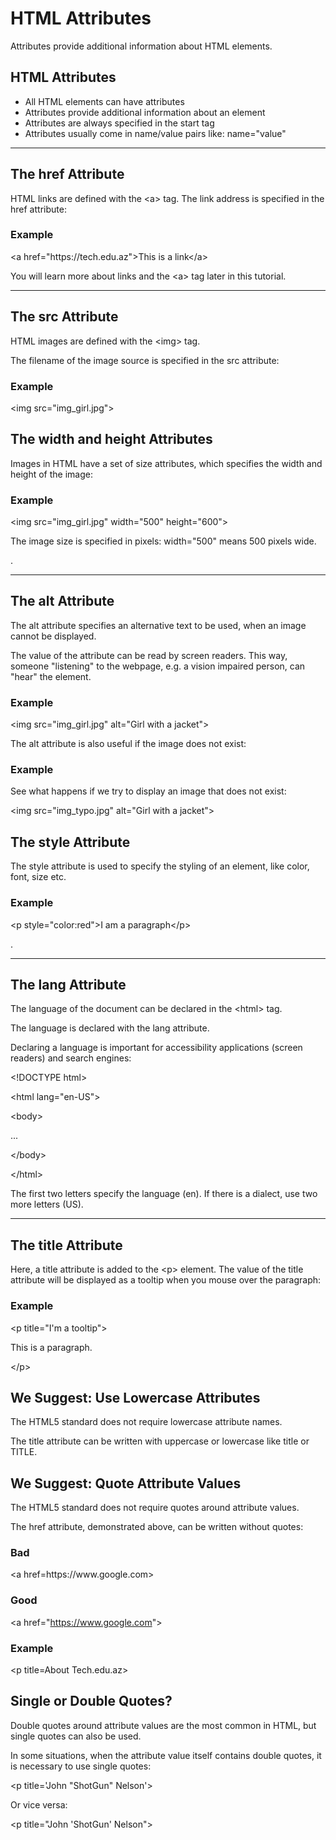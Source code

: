 <html><head><meta content="text/html; charset=UTF-8" http-equiv="content-type"></head><body class="c36"><h1 class="c16" id="h.gjdgxs"><span class="c23 c25">HTML Attributes</span></h1><p class="c2"><span class="c15">Attributes provide additional information about HTML elements.</span></p><p class="c2 c4"><span class="c15"></span></p><h2 class="c16" id="h.30j0zll"><span class="c11">HTML Attributes</span></h2><ul class="c43 lst-kix_list_1-0 start"><li class="c9 c37"><span class="c22">All HTML elements can have </span><span class="c10">attributes</span></li><li class="c2 c9"><span class="c22">Attributes provide </span><span class="c10">additional information</span><span class="c22">&nbsp;about an element</span></li><li class="c2 c9"><span class="c22">Attributes are always specified in </span><span class="c10">the start tag</span></li><li class="c9 c42"><span class="c22">Attributes usually come in name/value pairs like: </span><span class="c10">name=&quot;value&quot;</span></li></ul><hr><p class="c2 c4"><span class="c15"></span></p><h2 class="c16" id="h.1fob9te"><span class="c11">The href Attribute</span></h2><p class="c2"><span class="c22">HTML links are defined with the </span><span class="c28">&lt;a&gt;</span><span class="c22">&nbsp;tag. The link address is specified in the </span><span class="c28">href</span><span class="c22 c23 c26">&nbsp;attribute:</span></p><h3 class="c1" id="h.3znysh7"><span class="c0">Example</span></h3><p class="c7"><span class="c13">&lt;</span><span class="c6">a</span><span class="c24">&nbsp;href</span><span class="c13">=&quot;https://tech.edu.az&quot;&gt;</span><span class="c41">This is a link</span><span class="c13">&lt;</span><span class="c6">/a</span><span class="c13 c23">&gt;</span></p><p class="c2"><span class="c22">You will learn more about links and the </span><span class="c28">&lt;a&gt;</span><span class="c22 c23 c26">&nbsp;tag later in this tutorial.</span></p><hr><p class="c2 c4"><span class="c15"></span></p><h2 class="c16" id="h.2et92p0"><span class="c11">The src Attribute</span></h2><p class="c2"><span class="c22">HTML images are defined with the </span><span class="c28">&lt;img&gt;</span><span class="c22 c23 c26">&nbsp;tag.</span></p><p class="c2"><span class="c22">The filename of the image source is specified in the </span><span class="c28">src</span><span class="c22 c23 c26">&nbsp;attribute:</span></p><h3 class="c1" id="h.tyjcwt"><span class="c0">Example</span></h3><p class="c7"><span class="c13">&lt;</span><span class="c6">img</span><span class="c24">&nbsp;src</span><span class="c13 c23">=&quot;img_girl.jpg&quot;&gt;</span></p><h2 class="c16" id="h.3dy6vkm"><span class="c11">The width and height Attributes</span></h2><p class="c2"><span class="c22">Images in HTML have a set of </span><span class="c10">size</span><span class="c22 c23 c26">&nbsp;attributes, which specifies the width and height of the image:</span></p><h3 class="c1" id="h.1t3h5sf"><span class="c0">Example</span></h3><p class="c7"><span class="c13">&lt;</span><span class="c6">img</span><span class="c24">&nbsp;src</span><span class="c13">=&quot;img_girl.jpg&quot;</span><span class="c24">&nbsp;width</span><span class="c13">=&quot;500&quot;</span><span class="c24">&nbsp;height</span><span class="c13 c23">=&quot;600&quot;&gt;</span></p><p class="c2"><span class="c22 c23 c26">The image size is specified in pixels: width=&quot;500&quot; means 500 pixels wide.</span></p><p class="c2"><span class="c22 c23 c26">.</span></p><hr><p class="c2 c4"><span class="c15"></span></p><h2 class="c16" id="h.4d34og8"><span class="c11">The alt Attribute</span></h2><p class="c2"><span class="c22">The </span><span class="c28">alt</span><span class="c22 c23 c26">&nbsp;attribute specifies an alternative text to be used, when an image cannot be displayed.</span></p><p class="c2"><span class="c22 c23 c26">The value of the attribute can be read by screen readers. This way, someone &quot;listening&quot; to the webpage, e.g. a vision impaired person, can &quot;hear&quot; the element.</span></p><h3 class="c1" id="h.2s8eyo1"><span class="c0">Example</span></h3><p class="c7"><span class="c13">&lt;</span><span class="c6">img</span><span class="c24">&nbsp;src</span><span class="c13">=&quot;img_girl.jpg&quot;</span><span class="c24">&nbsp;alt</span><span class="c13 c23">=&quot;Girl with a jacket&quot;&gt;</span></p><p class="c2"><span class="c17">The </span><span class="c28">alt</span><span class="c12">&nbsp;attribute is also useful if the image does not exist:</span></p><h3 class="c16" id="h.17dp8vu"><span class="c29 c23 c26">Example</span></h3><p class="c2"><span class="c12">See what happens if we try to display an image that does not exist:</span></p><p class="c2"><span class="c21">&lt;</span><span class="c5">img</span><span class="c8">&nbsp;src</span><span class="c21">=&quot;img_typo.jpg&quot;</span><span class="c8">&nbsp;alt</span><span class="c3">=&quot;Girl with a jacket&quot;&gt;</span></p><p class="c2 c4"><span class="c12"></span></p><h2 class="c16" id="h.3rdcrjn"><span class="c20">The style Attribute</span></h2><p class="c2"><span class="c17">The </span><span class="c28">style</span><span class="c12">&nbsp;attribute is used to specify the styling of an element, like color, font, size etc.</span></p><h3 class="c1" id="h.26in1rg"><span class="c23 c26 c29">Example</span></h3><p class="c7"><span class="c21">&lt;</span><span class="c5">p</span><span class="c8">&nbsp;style</span><span class="c21">=&quot;color:red&quot;&gt;</span><span class="c38">I am a paragraph</span><span class="c21">&lt;</span><span class="c5">/p</span><span class="c3">&gt;</span></p><p class="c27"><span class="c12">.</span></p><hr><p class="c2 c4"><span class="c12"></span></p><h2 class="c16" id="h.lnxbz9"><span class="c20">The lang Attribute</span></h2><p class="c2"><span class="c17">The language of the document can be declared in the </span><span class="c28">&lt;html&gt;</span><span class="c12">&nbsp;tag.</span></p><p class="c2"><span class="c17">The language is declared with the </span><span class="c28">lang</span><span class="c12">&nbsp;attribute.</span></p><p class="c2"><span class="c12">Declaring a language is important for accessibility applications (screen readers) and search engines:</span></p><p class="c7"><span class="c21">&lt;</span><span class="c5">!DOCTYPE</span><span class="c8">&nbsp;html</span><span class="c3">&gt;</span></p><p class="c7"><span class="c21">&lt;</span><span class="c5">html</span><span class="c8">&nbsp;lang</span><span class="c3">=&quot;en-US&quot;&gt;</span></p><p class="c7"><span class="c21">&lt;</span><span class="c5">body</span><span class="c3">&gt;</span></p><p class="c7 c4"><span class="c38 c23 c26"></span></p><p class="c7"><span class="c38 c23 c26">...</span></p><p class="c7 c4"><span class="c38 c23 c26"></span></p><p class="c7"><span class="c21">&lt;</span><span class="c5">/body</span><span class="c3">&gt;</span></p><p class="c7"><span class="c21">&lt;</span><span class="c5">/html</span><span class="c3">&gt;</span></p><p class="c2"><span class="c12">The first two letters specify the language (en). If there is a dialect, use two more letters (US).</span></p><hr><p class="c2 c4"><span class="c12"></span></p><h2 class="c16" id="h.35nkun2"><span class="c20">The title Attribute</span></h2><p class="c2"><span class="c17">Here, a </span><span class="c28">title</span><span class="c17">&nbsp;attribute is added to the </span><span class="c28">&lt;p&gt;</span><span class="c12">&nbsp;element. The value of the title attribute will be displayed as a tooltip when you mouse over the paragraph:</span></p><h3 class="c1" id="h.1ksv4uv"><span class="c29 c23 c26">Example</span></h3><p class="c7"><span class="c21">&lt;</span><span class="c5">p</span><span class="c8">&nbsp;title</span><span class="c3">=&quot;I&#39;m a tooltip&quot;&gt;</span></p><p class="c7"><span class="c38 c23 c26">This is a paragraph.</span></p><p class="c7"><span class="c21">&lt;</span><span class="c5">/p</span><span class="c3">&gt;</span></p><h2 class="c16" id="h.44sinio"><span class="c20">We Suggest: Use Lowercase Attributes</span></h2><p class="c2"><span class="c12">The HTML5 standard does not require lowercase attribute names.</span></p><p class="c2"><span class="c17">The title attribute can be written with uppercase or lowercase like </span><span class="c34">title</span><span class="c17">&nbsp;or </span><span class="c34">TITLE</span><span class="c12">.</span></p><p class="c2 c4"><span class="c12"></span></p><h2 class="c16" id="h.2jxsxqh"><span class="c20">We Suggest: Quote Attribute Values</span></h2><p class="c2"><span class="c12">The HTML5 standard does not require quotes around attribute values.</span></p><p class="c2"><span class="c17">The </span><span class="c28">href</span><span class="c17">&nbsp;attribute, demonstrated above, </span><span class="c17 c33">can</span><span class="c12">&nbsp;be written without quotes:</span></p><h3 class="c19" id="h.z337ya"><span class="c29 c23 c26">Bad</span></h3><p class="c30"><span class="c21">&lt;</span><span class="c5">a</span><span class="c8">&nbsp;href</span><span class="c21">=https://www.google.com&gt;</span></p><h3 class="c19" id="h.3j2qqm3"><span class="c29 c23 c26">Good</span></h3><p class="c30"><span class="c21">&lt;</span><span class="c5">a</span><span class="c8">&nbsp;href</span><span class="c21">=&quot;</span><span class="c32"><a class="c35" href="https://www.google.com/url?q=https://www.google.com&amp;sa=D&amp;ust=1558442494660000">https://www.google.com</a></span><span class="c3">&quot;&gt;</span></p><p class="c30 c4"><span class="c3"></span></p><h3 class="c16" id="h.1y810tw"><span class="c29 c23 c31">Example</span></h3><p class="c30"><span class="c21">&lt;</span><span class="c5">p</span><span class="c8">&nbsp;title</span><span class="c21">=About </span><span class="c8">Tech.edu.az</span><span class="c3">&gt;</span></p><h2 class="c16" id="h.4i7ojhp"><span class="c23 c31 c39">Single or Double Quotes?</span></h2><p class="c30"><span class="c17 c23 c31">Double quotes around attribute values are the most common in HTML, but single quotes can also be used.</span></p><p class="c30"><span class="c17 c23 c31">In some situations, when the attribute value itself contains double quotes, it is necessary to use single quotes:</span></p><p class="c7"><span class="c21">&lt;</span><span class="c5">p</span><span class="c8">&nbsp;title</span><span class="c3">=&#39;John &quot;ShotGun&quot; Nelson&#39;&gt;</span></p><p class="c30"><span class="c17 c23 c31">Or vice versa:</span></p><p class="c7"><span class="c21">&lt;</span><span class="c5">p</span><span class="c8">&nbsp;title</span><span class="c21">=&quot;John &#39;ShotGun&#39; Nelson&quot;&gt;</span></p><p class="c30 c4"><span class="c3"></span></p><p class="c30 c4"><span class="c3"></span></p><p class="c2 c4"><span class="c12"></span></p></body></html>
